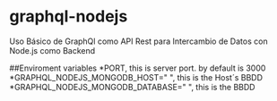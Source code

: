 # graphql-nodejs
Uso Básico de GraphQl como API Rest para Intercambio de Datos con Node.js como Backend

##Enviroment variables
*PORT, this is server port. by default is 3000 
*GRAPHQL_NODEJS_MONGODB_HOST=" ", this is the Host´s BBDD 
*GRAPHQL_NODEJS_MONGODB_DATABASE=" ", this is the BBDD
